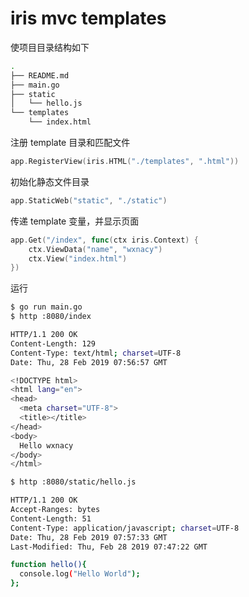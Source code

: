 # iris mvc templates

使项目目录结构如下

```bash
.
├── README.md
├── main.go
├── static
│   └── hello.js
└── templates
    └── index.html
```

注册 template 目录和匹配文件

```go
app.RegisterView(iris.HTML("./templates", ".html"))
```

初始化静态文件目录

```go
app.StaticWeb("static", "./static")
```

传递 template 变量，并显示页面

```go
app.Get("/index", func(ctx iris.Context) {
    ctx.ViewData("name", "wxnacy")
    ctx.View("index.html")
})
```

运行

```bash
$ go run main.go
$ http :8080/index

HTTP/1.1 200 OK
Content-Length: 129
Content-Type: text/html; charset=UTF-8
Date: Thu, 28 Feb 2019 07:56:57 GMT

<!DOCTYPE html>
<html lang="en">
<head>
  <meta charset="UTF-8">
  <title></title>
</head>
<body>
  Hello wxnacy
</body>
</html>

$ http :8080/static/hello.js

HTTP/1.1 200 OK
Accept-Ranges: bytes
Content-Length: 51
Content-Type: application/javascript; charset=UTF-8
Date: Thu, 28 Feb 2019 07:57:33 GMT
Last-Modified: Thu, Feb 28 2019 07:47:22 GMT

function hello(){
  console.log("Hello World");
};
```
